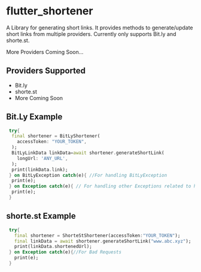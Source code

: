 # flutter_shortener

A Library for generating short links.
It provides methods to generate/update short links from multiple providers.
Currently only supports Bit.ly and shorte.st.

More Providers Coming Soon...

## Providers Supported

- Bit.ly
- shorte.st
- More Coming Soon

## Bit.Ly Example

```dart
 try{
  final shortener = BitLyShortener(
    accessToken: "YOUR_TOKEN",
  );
  BitLyLinkData linkData=await shortener.generateShortLink(
    longUrl: 'ANY_URL',
  );
  print(linkData.link);
 } on BitLyException catch(e){ //For handling BitLyException
  print(e);
 } on Exception catch(e){ // For handling other Exceptions related to http package
  print(e);
 }
```

## shorte.st Example

```dart
 try{
   final shortener = ShorteStShortener(accessToken:"YOUR_TOKEN");
   final linkData = await shortener.generateShortLink("www.abc.xyz");
   print(linkData.shortenedUrl);
 } on Exception catch(e){//For Bad Requests
   print(e);
 }
```